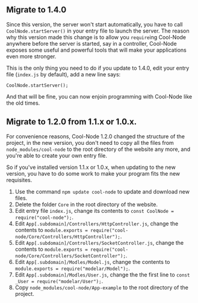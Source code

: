 ## Migrate to 1.4.0

Since this version, the server won't start automatically, you have to call 
`CoolNode.startServer()` in your entry file to launch the server. The reason 
why this version made this change is to allow you `require`ing Cool-Node 
anywhere before the server is started, say in a controller, Cool-Node exposes 
some useful and powerful tools that will make your applications even more 
stronger.

This is the only thing you need to do if you update to 1.4.0, edit your entry 
file (`index.js` by default), add a new line says:

`CoolNode.startServer();`

And that will be fine, you can now enjoin programming with Cool-Node like the 
old times.

## Migrate to 1.2.0 from 1.1.x or 1.0.x.

For convenience reasons, Cool-Node 1.2.0 changed the structure of the project,
in the new version, you don't need to copy all the files from 
`node_modules/cool-node` to the root directory of the website any more, and 
you're able to create your own entry file.

So if you've installed version 1.1.x or 1.0.x, when updating to the new 
version, you have to do some work to make your program fits the new 
requisites.

1. Use the command `npm update cool-node` to update and download new files.
2. Delete the folder `Core` in the root directory of the website.
3. Edit entry file `index.js`, change its contents to 
    `const CoolNode = require("cool-node");`.
4. Edit `App[.subdomain]/Controllers/HttpController.js`, change the contents
    to 
    `module.exports = require("cool-node/Core/Controllers/HttpController");`.
5. Edit `App[.subdomain]/Controllers/SocketController.js`, change the contents
    to 
    `module.exports = require("cool-node/Core/Controllers/SocketController");`.
6. Edit `App[.subdomain]/Modles/Model.js`, change the contents to 
    `module.exports = require("modelar/Model");`.
7. Edit `App[.subdomain]/Modles/User.js`, change the the first line to
    `const _User = require("modelar/User");`.
8. Copy `node_modules/cool-node/App-example` to the root directory of the 
    project.
